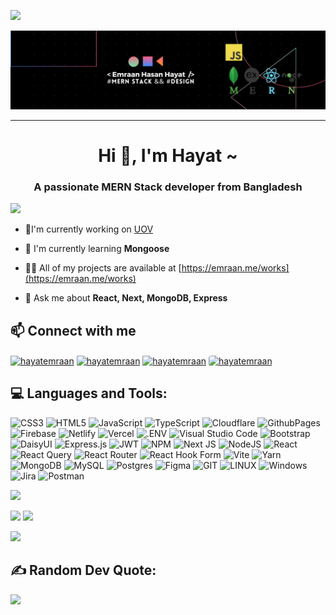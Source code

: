 [![](https://visitcount.itsvg.in/api?id=hayatemraan&icon=0&color=0)](https://visitcount.itsvg.in)

![Hayat Github Banner](assets/git-banner.png)

---

<h1 align="center">Hi 👋, I'm Hayat ~</h1>
<h3 align="center">A passionate MERN Stack developer from Bangladesh</h3>

![](https://github-profile-trophy.vercel.app/?username=hayatemraan)

- 🔭I'm currently working on [UOV](https://github.com/HayatEmraan/university-of-village)

- 🌱 I'm currently learning **Mongoose**

- 👨‍💻 All of my projects are available at [https://emraan.me/works](https://emraan.me/works)

- 💬 Ask me about **React, Next, MongoDB, Express**

## :mailbox: Connect with me

<p align="left">
<a href="https://emraan.me/" target="_blank"><img align="center" src="https://img.shields.io/badge/Website-%23.svg?&style=border-for-the-badge&logo=www&logoColor=white%22&color=black" alt="hayatemraan"  height="27" /></a>
<a href="https://discord.com/users/hayatemraan" target="_blank"><img align="center" src="https://img.shields.io/badge/Discord-%237289DA.svg?logo=discord&logoColor=white" alt="hayatemraan"  height="27"  /></a>
<a href="https://linkedin.com/in/hayatemraan" target="_blank"><img align="center" src="https://img.shields.io/badge/LinkedIn-%230077B5.svg?logo=linkedin&logoColor=white" alt="hayatemraan" height="27" /></a>
<a href="mailto:hayatprestige@gmail.com" target="_blank"><img align="center" src="https://img.shields.io/badge/-Gmail-c14438?style=flat&logo=Gmail&logoColor=white" alt="hayatemraan" height="27" style="border-radius: 4px" /></a>
</p>

## 💻 Languages and Tools:

![CSS3](https://img.shields.io/badge/css3-%231572B6.svg?style=for-the-badge&logo=css3&logoColor=white) ![HTML5](https://img.shields.io/badge/html5-%23E34F26.svg?style=for-the-badge&logo=html5&logoColor=white) ![JavaScript](https://img.shields.io/badge/javascript-%23323330.svg?style=for-the-badge&logo=javascript&logoColor=%23F7DF1E) ![TypeScript](https://img.shields.io/badge/typescript-%23007ACC.svg?style=for-the-badge&logo=typescript&logoColor=white) ![Cloudflare](https://img.shields.io/badge/Cloudflare-F38020?style=for-the-badge&logo=Cloudflare&logoColor=white) ![GithubPages](https://img.shields.io/badge/github%20pages-121013?style=for-the-badge&logo=github&logoColor=white) ![Firebase](https://img.shields.io/badge/firebase-%23039BE5.svg?style=for-the-badge&logo=firebase) ![Netlify](https://img.shields.io/badge/netlify-%23000000.svg?style=for-the-badge&logo=netlify&logoColor=#00C7B7) ![Vercel](https://img.shields.io/badge/vercel-%23000000.svg?style=for-the-badge&logo=vercel&logoColor=white) ![.ENV](https://img.shields.io/badge/.ENV-ECD53F.svg?style=for-the-badge&logo=dotenv&logoColor=black)
![Visual Studio Code](https://img.shields.io/badge/Visual%20Studio%20Code-0078d7.svg?style=for-the-badge&logo=visual-studio-code&logoColor=white) ![Bootstrap](https://img.shields.io/badge/bootstrap-%238511FA.svg?style=for-the-badge&logo=bootstrap&logoColor=white) ![DaisyUI](https://img.shields.io/badge/daisyui-5A0EF8?style=for-the-badge&logo=daisyui&logoColor=white) ![Express.js](https://img.shields.io/badge/express.js-%23404d59.svg?style=for-the-badge&logo=express&logoColor=%2361DAFB) ![JWT](https://img.shields.io/badge/JWT-black?style=for-the-badge&logo=JSON%20web%20tokens) ![NPM](https://img.shields.io/badge/NPM-%23CB3837.svg?style=for-the-badge&logo=npm&logoColor=white) ![Next JS](https://img.shields.io/badge/Next-black?style=for-the-badge&logo=next.js&logoColor=white) ![NodeJS](https://img.shields.io/badge/node.js-6DA55F?style=for-the-badge&logo=node.js&logoColor=white) ![React](https://img.shields.io/badge/react-%2320232a.svg?style=for-the-badge&logo=react&logoColor=%2361DAFB) ![React Query](https://img.shields.io/badge/-React%20Query-FF4154?style=for-the-badge&logo=react%20query&logoColor=white) ![React Router](https://img.shields.io/badge/React_Router-CA4245?style=for-the-badge&logo=react-router&logoColor=white) ![React Hook Form](https://img.shields.io/badge/React%20Hook%20Form-%23EC5990.svg?style=for-the-badge&logo=reacthookform&logoColor=white) ![Vite](https://img.shields.io/badge/vite-%23646CFF.svg?style=for-the-badge&logo=vite&logoColor=white) ![Yarn](https://img.shields.io/badge/yarn-%232C8EBB.svg?style=for-the-badge&logo=yarn&logoColor=white) ![MongoDB](https://img.shields.io/badge/MongoDB-%234ea94b.svg?style=for-the-badge&logo=mongodb&logoColor=white) ![MySQL](https://img.shields.io/badge/mysql-%2300000f.svg?style=for-the-badge&logo=mysql&logoColor=white) ![Postgres](https://img.shields.io/badge/postgres-%23316192.svg?style=for-the-badge&logo=postgresql&logoColor=white) ![Figma](https://img.shields.io/badge/figma-%23F24E1E.svg?style=for-the-badge&logo=figma&logoColor=white) ![GIT](https://img.shields.io/badge/Git-fc6d26?style=for-the-badge&logo=git&logoColor=white) ![LINUX](https://img.shields.io/badge/Linux-FCC624?style=for-the-badge&logo=linux&logoColor=black) ![Windows](https://img.shields.io/badge/Windows-0078D6?style=for-the-badge&logo=windows&logoColor=white) ![Jira](https://img.shields.io/badge/jira-%230A0FFF.svg?style=for-the-badge&logo=jira&logoColor=white) ![Postman](https://img.shields.io/badge/Postman-FF6C37?style=for-the-badge&logo=postman&logoColor=white)


![](https://github-readme-streak-stats.herokuapp.com/?user=hayatemraan&)

![](http://github-profile-summary-cards.vercel.app/api/cards/most-commit-language?username=hayatemraan&theme=github) ![](http://github-profile-summary-cards.vercel.app/api/cards/repos-per-language?username=hayatemraan&theme=github)

![](https://github-profile-summary-cards.vercel.app/api/cards/profile-details?username=HayatEmraan&theme=github)

## ✍️ Random Dev Quote:

![](https://quotes-github-readme.vercel.app/api?type=horizontal&theme=light)

